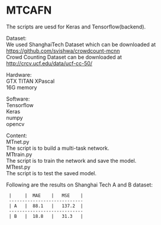 # MTCAFN
The scripts are uesd for Keras and Tensorflow(backend). 

Dataset:  
We used ShanghaiTech Dataset which can be downloaded at  https://github.com/svishwa/crowdcount-mcnn  
Crowd Counting Dataset can be downloaded at http://crcv.ucf.edu/data/ucf-cc-50/  

Hardware:  
GTX TITAN XPascal  
16G memory  

Software:  
Tensorflow  
Keras  
numpy  
opencv  

Content:  
MTnet.py  
The script is to build a multi-task network.  
MTtrain.py  
The script is to train the network and save the model.  
MTtest.py  
The script is to test the saved model.  

Following are the results on Shanghai Tech A and B dataset:
    
     |     |  MAE    |   MSE    |
     ----------------------------
     | A   |  88.1   |   137.2  |
     ----------------------------
     | B   |  18.8   |   31.3   |
